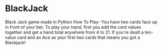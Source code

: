 # BlackJack
Black Jack game made in Python
How To Play-
You have two cards face up in front of your bet.
To play your hand, first you add the card values together and get a hand total anywhere from 4 to 21.
If you're dealt a ten-value card and an Ace as your first two cards that means you got a Blackjack!
